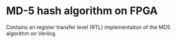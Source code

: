 # MD-5 hash algorithm on FPGA
 Contains an register transfer level (RTL) implementaiton of the MD5 algorithm on Verilog.
